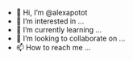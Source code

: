 - 👋 Hi, I’m @alexapotot
- 👀 I’m interested in ...
- 🌱 I’m currently learning ...
- 💞️ I’m looking to collaborate on ...
- 📫 How to reach me ...

<!---
alexapotot/alexapotot is a ✨ special ✨ repository because its `README.md` (this file) appears on your GitHub profile.
You can click the Preview link to take a look at your changes.
--->
